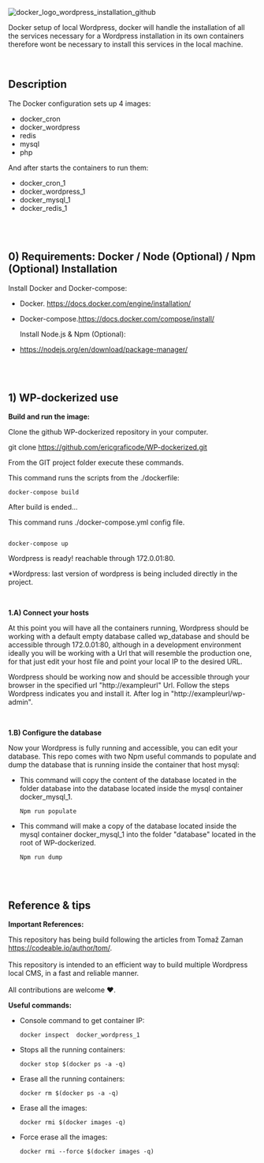 ![docker_logo_wordpress_installation_github](https://user-images.githubusercontent.com/26068468/27344127-8f2f4a96-55e5-11e7-9b29-aa4c860e046b.jpg)


Docker setup of local Wordpress, docker will handle the installation of all the services necessary for a Wordpress installation in its own containers therefore wont be necessary to install this services in the local machine.

<br />

## Description
The Docker configuration sets up 4 images:
  - docker_cron
  - docker_wordpress
  - redis
  - mysql
  - php

And after starts the containers to run them:
  - docker_cron_1
  - docker_wordpress_1
  - docker_mysql_1
  - docker_redis_1

<br />
<br />

## 0) Requirements: Docker / Node (Optional) / Npm (Optional) Installation

Install Docker and Docker-compose:

  - Docker. https://docs.docker.com/engine/installation/

  - Docker-compose.https://docs.docker.com/compose/install/

    Install Node.js & Npm (Optional):

  - https://nodejs.org/en/download/package-manager/


<br />
<br />

## 1) WP-dockerized use
**Build and run the image:**<br />

Clone the github WP-dockerized repository in your computer.

  git clone https://github.com/ericgraficode/WP-dockerized.git

From the GIT project folder execute these commands.

This command runs the scripts from the ./dockerfile:
```
docker-compose build
```

After build is ended...

This command runs ./docker-compose.yml config file.
```

docker-compose up
```
Wordpress is ready! reachable through 172.0.01:80.

*Wordpress: last version of wordpress is being included directly in the project. 

<br />

**1.A) Connect your hosts**<br />

At this point you will have all the containers running, Wordpress should be working with a default empty database called wp_database and should be accessible through 172.0.01:80, although in a development environment ideally you will be working with a Url that will resemble the production one, for that just edit your host file and point your local IP to the desired URL.

Wordpress should be working now and should be accessible through your browser in the specified url "http://exampleurl" Url.
Follow the steps Wordpress indicates you and install it. After log in "http://exampleurl/wp-admin".

<br />

**1.B) Configure the database**<br />

Now your Wordpress is fully running and accessible, you can edit your database. This repo comes with two Npm useful commands to populate and dump the database that is running inside the container that host mysql:

- This command will copy the content of the database located in the folder database into the database located inside the mysql container docker_mysql_1.
  ```
  Npm run populate
  ```

- This command will make a copy of the database located inside the mysql container docker_mysql_1 into the folder "database" located in the root of WP-dockerized.
  ```
  Npm run dump
  ```

<br />
<br />

## Reference & tips

**Important References:**

This repository has being build following the articles from Tomaž Zaman https://codeable.io/author/tom/.
<br/>
<br/>
This repository is intended to an efficient way to build multiple Wordpress local CMS, in a fast and reliable manner.
<br/>
<br/>
All contributions are welcome :heart:.

**Useful commands:**
- Console command to get container IP:

  ```docker inspect  docker_wordpress_1```

- Stops all the running containers:

  `docker stop $(docker ps -a -q)`

- Erase all the running containers:

  `docker rm $(docker ps -a -q)`

- Erase all the images:

  `docker rmi $(docker images -q)`

- Force erase all the images:

  `docker rmi --force $(docker images -q)`
